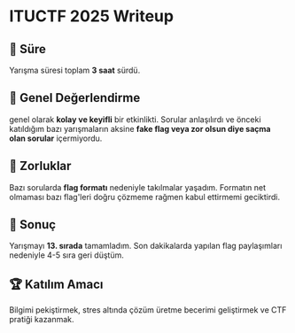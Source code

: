 # ITUCTF 2025 Writeup 

## 📅 Süre
Yarışma süresi toplam **3 saat** sürdü.

## 🎯 Genel Değerlendirme
genel olarak **kolay ve keyifli** bir etkinlikti. Sorular anlaşılırdı ve önceki katıldığım bazı yarışmaların aksine **fake flag veya zor olsun diye saçma olan sorular** içermiyordu.

## 🧩 Zorluklar
Bazı sorularda **flag formatı** nedeniyle takılmalar yaşadım. Formatın net olmaması bazı flag'leri doğru çözmeme rağmen kabul ettirmemi geciktirdi.

## 🏁 Sonuç
Yarışmayı **13. sırada** tamamladım. Son dakikalarda yapılan flag paylaşımları nedeniyle 4-5 sıra geri düştüm.

## 🏆 Katılım Amacı
Bilgimi pekiştirmek, stres altında çözüm üretme becerimi geliştirmek ve CTF pratiği kazanmak.


